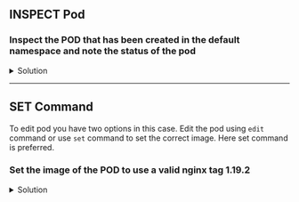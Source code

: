   
  
## INSPECT Pod
### Inspect the POD that has been created in the default namespace and note the status of the pod

<details>
  <summary>Solution</summary>
    Use the get command to view the pods in default namespace  
        
    `kubectl get pod`{{execute}}  
    
    As you notice the status of the pod named ```error-pod``` is "ErrImagePull". To more understand the reason run the describe command to view the events.  

    `kubectl describe pod error-pod`{{execute}}  

    In the events it shows the reason for the failure as "Failed to pull image nginx:1.1.1" which is expected as there is not tag 1.1.1 for this image. 

</details>

---

## SET Command
To edit pod you have two options in this case. Edit the pod using ```edit``` command or use ```set``` command to set the correct image. Here set command is preferred.

### Set the image of the POD to use a valid nginx tag 1.19.2

<details>
  <summary>Solution</summary>
    set command is handy if image is the only changes to be done. To use this you need to know what is the name of the conainer defined in the pod. In this case the container name is ```error-pod```
        
    `kubectl set image pod error-pod error-pod=nginx:1.19.2 `{{execute}}  

    You can inspect the status of the Pod using the Watch using --watch or -w

    `kubectl get pod error-pod -w`{{execute}}
</details>

